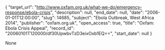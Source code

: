 {
  "target_url": "http://www.oxfam.org.uk/what-we-do/emergency-response/ebola-crisis", 
  "description": null, 
  "end_date": null, 
  "date": "2006-01-01T12:00:00", 
  "slug": 14685, 
  "subject": "Ebola Outbreak, West Africa 2014", 
  "publisher": "oxfam.org.uk", 
  "open_access": true, 
  "title": "Oxfam: Ebola Crisis Appeal", 
  "record_id": "20060101T120000/df30UpwbvTzD3eixOxb1EQ==", 
  "start_date": null
}

None